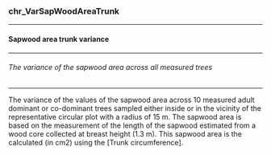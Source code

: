 ### chr_VarSapWoodAreaTrunk



------
#### Sapwood area trunk variance



------
###### The variance of the sapwood area across all measured trees



------
The variance of the values of the sapwood area across 10 measured adult dominant or co-dominant trees sampled either inside or in the vicinity of the representative circular plot with a radius of 15 m. The sapwood area is based on the measurement of the length of the sapwood estimated from a wood core collected at breast height (1.3 m). This sapwood area is the calculated (in cm2) using the [Trunk circumference].